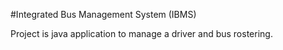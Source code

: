 #Integrated Bus Management System (IBMS)

Project is java application to manage a driver and bus rostering.



